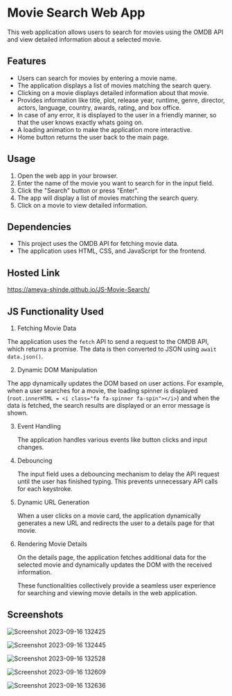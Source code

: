 # Movie Search Web App
This web application allows users to search for movies using the OMDB API and view detailed information about a selected movie.

## Features 
* Users can search for movies by entering a movie name.
* The application displays a list of movies matching the search query.
* Clicking on a movie displays detailed information about that movie.
* Provides information like title, plot, release year, runtime, genre, director, actors, language, country, awards, rating, and box office.
* In case of any error, it is displayed to the user in a friendly manner, so that the user knows exactly whats going on.
* A loading animation to make the application more interactive.
* Home button returns the user back to the main page.

## Usage 
1. Open the web app in your browser.
2. Enter the name of the movie you want to search for in the input field.
3. Click the "Search" button or press "Enter".
4. The app will display a list of movies matching the search query.
5. Click on a movie to view detailed information.

## Dependencies
* This project uses the OMDB API for fetching movie data.
* The application uses HTML, CSS, and JavaScript for the frontend.

## Hosted Link
https://ameya-shinde.github.io/JS-Movie-Search/

## JS Functionality Used

1. Fetching Movie Data

  The application uses the `fetch` API to send a request to the OMDB API, which returns a promise. The data is then converted to JSON using `await data.json()`.

2. Dynamic DOM Manipulation

  The app dynamically updates the DOM based on user actions. For example, when a user searches for a movie, the loading spinner is displayed (`root.innerHTML = <i class="fa fa-spinner fa-spin"></i>`) and when the data is fetched, the search results are displayed or an error message is shown.

3. Event Handling
   
   The application handles various events like button clicks and input changes.

4. Debouncing
   
   The input field uses a debouncing mechanism to delay the API request until the user has finished typing. This prevents unnecessary API calls for each keystroke.
 
5. Dynamic URL Generation
    
   When a user clicks on a movie card, the application dynamically generates a new URL and redirects the user to a details page for that movie.

6. Rendering Movie Details
    
   On the details page, the application fetches additional data for the selected movie and dynamically updates the DOM with the received information.

   These functionalities collectively provide a seamless user experience for searching and viewing movie details in the web application.

## Screenshots
![Screenshot 2023-09-16 132425](https://github.com/Ameya-Shinde/JS-Movie-Search/assets/93002372/845556d5-11ec-4c4c-9772-b76c389a5681)

![Screenshot 2023-09-16 132445](https://github.com/Ameya-Shinde/JS-Movie-Search/assets/93002372/630e940b-c91d-40c5-bd68-193fb22ad02f)

![Screenshot 2023-09-16 132528](https://github.com/Ameya-Shinde/JS-Movie-Search/assets/93002372/7c609944-fa5d-44b0-946e-2295d55f167c)

![Screenshot 2023-09-16 132609](https://github.com/Ameya-Shinde/JS-Movie-Search/assets/93002372/5cbe77a3-cae4-48df-85c6-5725feecdc4a)

![Screenshot 2023-09-16 132636](https://github.com/Ameya-Shinde/JS-Movie-Search/assets/93002372/c538f901-c2c6-4000-982e-738f753291bb)


